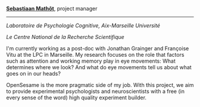 **[Sebastiaan Mathôt](http://www.cogsci.nl/smathot)**, project manager

---

*Laboratoire de Psychologie Cognitive, Aix-Marseille Université*

*Le Centre National de la Recherche Scientifique*

I'm currently working as a post-doc with Jonathan Grainger and Françoise Vitu at the LPC in Marseille. My research focuses on the role that factors such as attention and working memory play in eye movements: What determines where we look? And what do eye movements tell us about what goes on in our heads?

OpenSesame is the more pragmatic side of my job. With this project, we aim to provide experimental psychologists and neuroscientists with a free (in every sense of the word) high quality experiment builder.